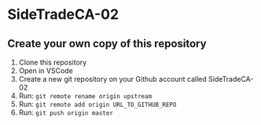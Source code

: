 # SideTradeCA-02

## Create your own copy of this repository

1. Clone this repository
2. Open in VSCode
3. Create a new git repository on your Github account called SideTradeCA-02
3. Run: `git remote rename origin upstream`
4. Run: `git remote add origin URL_TO_GITHUB_REPO`
5. Run: `git push origin master`
